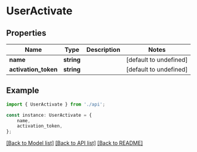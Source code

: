 # UserActivate


## Properties

Name | Type | Description | Notes
------------ | ------------- | ------------- | -------------
**name** | **string** |  | [default to undefined]
**activation_token** | **string** |  | [default to undefined]

## Example

```typescript
import { UserActivate } from './api';

const instance: UserActivate = {
    name,
    activation_token,
};
```

[[Back to Model list]](../README.md#documentation-for-models) [[Back to API list]](../README.md#documentation-for-api-endpoints) [[Back to README]](../README.md)
